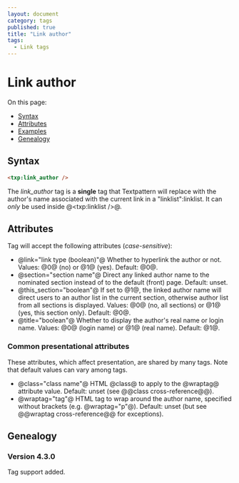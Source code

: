 ```yaml
---
layout: document
category: tags
published: true
title: "Link author"
tags:
  - Link tags
---
```


# Link author

On this page:

* [Syntax](#user-content-syntax)
* [Attributes](#user-content-attributes)
* [Examples](#user-content-examples)
* [Genealogy](#user-content-genealogy)

## Syntax

```html
<txp:link_author />
```

The *link_author* tag is a __single__ tag that Textpattern will replace with the author's name associated with the current link in a "linklist":linklist. It can *only* be used inside @<txp:linklist />@.

## Attributes

Tag will accept the following attributes (*case-sensitive*):

* @link="link type (boolean)"@
Whether to hyperlink the author or not.
Values: @0@ (no) or @1@ (yes).
Default: @0@.
* @section="section name"@
Direct any linked author name to the nominated section instead of to the default (front) page.
Default: unset.
* @this_section="boolean"@
If set to @1@, the linked author name will direct users to an author list in the current section, otherwise author list from all sections is displayed.
Values: @0@ (no, all sections) or @1@ (yes, this section only).
Default: @0@.
* @title="boolean"@
Whether to display the author's real name or login name.
Values: @0@ (login name) or @1@ (real name).
Default: @1@.

### Common presentational attributes

These attributes, which affect presentation, are shared by many tags. Note that default values can vary among tags.

* @class="class name"@
HTML @class@ to apply to the @wraptag@ attribute value.
Default: unset (see @@class cross-reference@@).
* @wraptag="tag"@
HTML tag to wrap around the author name, specified without brackets (e.g. @wraptag="p"@).
Default: unset (but see @@wraptag cross-reference@@ for exceptions).

## Genealogy

### Version 4.3.0

Tag support added.
